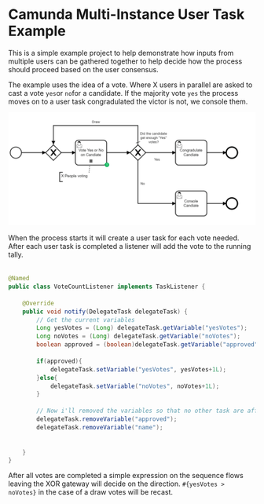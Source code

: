 # Camunda Multi-Instance User Task Example

This is a simple example project to help demonstrate how inputs from multiple 
users can be gathered together to help decide how the process should proceed based on the 
user consensus. 

The example uses the idea of a vote. Where X users in parallel are asked to cast a vote
`yes`or `no`for a candidate. If the majority vote `yes` the process moves on to a user task congradulated the 
victor is not, we console them. 

![Token Flow Vote](./src/main/resources/image/TokenFlowVote.gif)


When the process starts it will create a user task for each vote needed.
After each user task is completed a listener will add the vote to the running tally.

```java

@Named
public class VoteCountListener implements TaskListener {

    @Override
    public void notify(DelegateTask delegateTask) {
        // Get the current variables
        Long yesVotes = (Long) delegateTask.getVariable("yesVotes");
        Long noVotes = (Long) delegateTask.getVariable("noVotes");
        boolean approved = (boolean)delegateTask.getVariable("approved");

        if(approved){
            delegateTask.setVariable("yesVotes", yesVotes+1L);
        }else{
            delegateTask.setVariable("noVotes", noVotes+1L);
        }
        
        // Now i'll removed the variables so that no other task are affected by it.
        delegateTask.removeVariable("approved");
        delegateTask.removeVariable("name");


    }
}

```
After all votes are completed a simple expression on the sequence flows leaving the 
XOR gateway will decide on the direction. 
`` #{yesVotes > noVotes} `` in the case of a draw votes will be recast. 